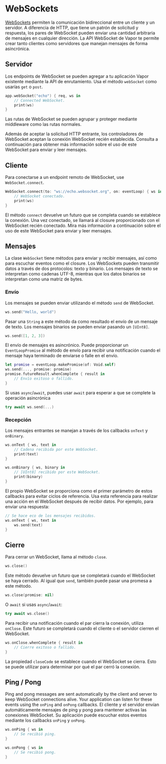 # WebSockets

[WebSockets](https://en.wikipedia.org/wiki/WebSocket) permiten la comunicación bidireccional entre un cliente y un servidor. A diferencia de HTTP, que tiene un patrón de solicitud y respuesta, los pares de WebSocket pueden enviar una cantidad arbitraria de mensajes en cualquier dirección. La API WebSocket de Vapor te permite crear tanto clientes como servidores que manejan mensajes de forma asincrónica.

## Servidor

Los endpoints de WebSocket se pueden agregar a tu aplicación Vapor existente mediante la API de enrutamiento. Usa el método `webSocket` como usarías `get` o `post`.

```swift
app.webSocket("echo") { req, ws in
    // Connected WebSocket.
    print(ws)
}
```

Las rutas de WebSocket se pueden agrupar y proteger mediante middleware como las rutas normales.

Además de aceptar la solicitud HTTP entrante, los controladores de WebSocket aceptan la conexión WebSocket recién establecida. Consulta a continuación para obtener más información sobre el uso de este WebSocket para enviar y leer mensajes.

## Cliente

Para conectarse a un endpoint remoto de WebSocket, use `WebSocket.connect`.

```swift
WebSocket.connect(to: "ws://echo.websocket.org", on: eventLoop) { ws in
    // WebSocket conectado.
    print(ws)
}
```

El método `connect` devuelve un futuro que se completa cuando se establece la conexión. Una vez conectado, se llamará al closure proporcionado con el WebSocket recién conectado. Mira más información a continuación sobre el uso de este WebSocket para enviar y leer mensajes.

## Mensajes

La clase `WebSocket` tiene métodos para enviar y recibir mensajes, así como para escuchar eventos como el closure. Los WebSockets pueden transmitir datos a través de dos protocolos: texto y binario. Los mensajes de texto se interpretan como cadenas UTF-8, mientras que los datos binarios se interpretan como una matriz de bytes.

### Envío

Los mensajes se pueden enviar utilizando el método `send` de WebSocket.

```swift
ws.send("Hello, world")
```

Pasar una `String` a este método da como resultado el envío de un mensaje de texto. Los mensajes binarios se pueden enviar pasando un `[UInt8]`.

```swift
ws.send([1, 2, 3])
```

El envío de mensajes es asincrónico. Puede proporcionar un `EventLoopPromise` al método de envío para recibir una notificación cuando el mensaje haya terminado de enviarse o falle en el envío.

```swift
let promise = eventLoop.makePromise(of: Void.self)
ws.send(..., promise: promise)
promise.futureResult.whenComplete { result in
    // Envío exitoso o fallido.
}
```

Si usas `async`/`await`, puedes usar `await` para esperar a que se complete la operación asincrónica

```swift
try await ws.send(...)
```

### Recepción

Los mensajes entrantes se manejan a través de los callbacks `onText` y `onBinary`.

```swift
ws.onText { ws, text in
    // Cadena recibida por este WebSocket.
    print(text)
}

ws.onBinary { ws, binary in
    // [UInt8] recibido por este WebSocket.
    print(binary)
}
```

El propio WebSocket se proporciona como el primer parámetro de estos callbacks para evitar ciclos de referencia. Usa esta referencia para realizar una acción en el WebSocket después de recibir datos. Por ejemplo, para enviar una respuesta:

```swift
// Se hace eco de los mensajes recibidos.
ws.onText { ws, text in
    ws.send(text)
}
```

## Cierre

Para cerrar un WebSocket, llama al método `close`.

```swift
ws.close()
```

Este método devuelve un futuro que se completará cuando el WebSocket se haya cerrado. Al igual que `send`, también puede pasar una promesa a este método.

```swift
ws.close(promise: nil)
```

O `await` si usas `async`/`await`:

```swift
try await ws.close()
```

Para recibir una notificación cuando el par cierra la conexión, utiliza `onClose`. Este futuro se completará cuando el cliente o el servidor cierren el WebSocket.

```swift
ws.onClose.whenComplete { result in
    // Cierre exitoso o fallido.
}
```

La propiedad `closeCode` se establece cuando el WebSocket se cierra. Esto se puede utilizar para determinar por qué el par cerró la conexión.

## Ping / Pong

Ping and pong messages are sent automatically by the client and server to keep WebSocket connections alive. Your application can listen for these events using the `onPing` and `onPong` callbacks.
El cliente y el servidor envían automáticamente mensajes de ping y pong para mantener activas las conexiones WebSocket. Su aplicación puede escuchar estos eventos mediante los callbacks `onPing` y `onPong`.

```swift
ws.onPing { ws in 
    // Se recibió ping.
}

ws.onPong { ws in
    // Se recibió pong.
}
```
